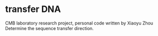 # transfer DNA
CMB laboratory research project, 
personal code written by Xiaoyu Zhou
Determine the sequence transfer direction.
